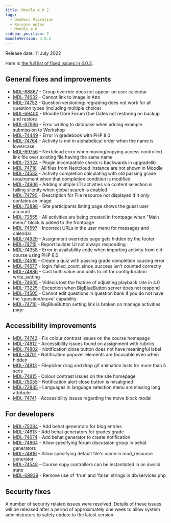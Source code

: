 ```yaml
---
title: Moodle 4.0.2
tags:
  - DevDocs Migration
  - Release notes
  - Moodle 4.0
sidebar_position: 2
moodleVersion: 4.0.2
---
```


Release date: 11 July 2022

Here is [the full list of fixed issues in 4.0.2](https://tracker.moodle.org/secure/IssueNavigator!executeAdvanced.jspa?jqlQuery=project+%3D+mdl+AND+resolution+%3D+fixed+AND+fixVersion+in+%28%224.0.2%22%29+ORDER+BY+priority+DESC&runQuery=true&clear=true).

## General fixes and improvements

<!-- cspell:disable -->
- [MDL-68867](https://tracker.moodle.org/browse/MDL-68867) - Group override does not appear on user calendar
- [MDL-74632](https://tracker.moodle.org/browse/MDL-74632) - Cannot link to image in Atto
- [MDL-74752](https://tracker.moodle.org/browse/MDL-74752) - Question versioning: regrading does not work for all question types (including multiple choice)
- [MDL-69400](https://tracker.moodle.org/browse/MDL-69400) - Moodle Core Forum Due Dates not restoring on backup and restore
- [MDL-67966](https://tracker.moodle.org/browse/MDL-67966) - Error writing to database when adding example submission to Workshop
- [MDL-74449](https://tracker.moodle.org/browse/MDL-74449) - Error in gradebook with PHP 8.0
- [MDL-74764](https://tracker.moodle.org/browse/MDL-74764) - Activity is not in alphabetical order when the name is lowercase
- [MDL-69756](https://tracker.moodle.org/browse/MDL-69756) - Nextcloud error when moving/copying access controlled link file over existing file having the same name
- [MDL-72324](https://tracker.moodle.org/browse/MDL-72324) - Plugin incompatible check is backwards in upgradelib
- [MDL-74718](https://tracker.moodle.org/browse/MDL-74718) - All files from Nextcloud instance are not shown in Moodle
- [MDL-74533](https://tracker.moodle.org/browse/MDL-74533) - Activity completion calculating with old passing grade requirement when that completion condition is modified
- [MDL-74906](https://tracker.moodle.org/browse/MDL-74906) - Adding multiple LTI activities via content selection is failing silently when global search is enabled
- [MDL-74790](https://tracker.moodle.org/browse/MDL-74790) - Description for File resource not displayed if it only contains an image
- [MDL-73898](https://tracker.moodle.org/browse/MDL-73898) - Site participants listing page shows the guest user account
- [MDL-72555](https://tracker.moodle.org/browse/MDL-72555) - All activities are being created in frontpage when "Main menu" block is added to the frontpage
- [MDL-74597](https://tracker.moodle.org/browse/MDL-74597) - Incorrect URLs in the user menu for messages and calendar
- [MDL-74929](https://tracker.moodle.org/browse/MDL-74929) - Assignment overrides page gets hidden by the footer
- [MDL-74715](https://tracker.moodle.org/browse/MDL-74715) - Report builder UI not always responding
- [MDL-74358](https://tracker.moodle.org/browse/MDL-74358) - Error in availability code when importing activity from old course using PHP 8.0
- [MDL-74516](https://tracker.moodle.org/browse/MDL-74516) - Create a quiz with passing grade completion causing error
- [MDL-74577](https://tracker.moodle.org/browse/MDL-74577) - login_failed_count_since_success isn't counted correctly
- [MDL-74886](https://tracker.moodle.org/browse/MDL-74886) - Cast both value and units to int for configduration write_setting
- [MDL-74605](https://tracker.moodle.org/browse/MDL-74605) - Videojs lost the feature of adjusting playback rate in 4.0
- [MDL-73225](https://tracker.moodle.org/browse/MDL-73225) - Exception when BigBlueButton server does not respond
- [MDL-74505](https://tracker.moodle.org/browse/MDL-74505) - Cannot edit questions in question bank if you do not have the 'question/move' capability
- [MDL-74710](https://tracker.moodle.org/browse/MDL-74710) - BigBlueButton setting link is broken on manage activities page
<!-- cspell:enable -->

## Accessibility improvements

<!-- cspell:disable -->
- [MDL-74742](https://tracker.moodle.org/browse/MDL-74742) - Fix colour contrast issues on the course homepage
- [MDL-74812](https://tracker.moodle.org/browse/MDL-74812) - Accessibility issues found on assignment with rubrics
- [MDL-74802](https://tracker.moodle.org/browse/MDL-74802) - Notification close button does not have meaningful label
- [MDL-74701](https://tracker.moodle.org/browse/MDL-74701) - Notification popover elements are focusable even when hidden
- [MDL-74813](https://tracker.moodle.org/browse/MDL-74813) - Filepicker drag and drop gif animation lasts for more than 5 secs
- [MDL-74815](https://tracker.moodle.org/browse/MDL-74815) - Colour contrast issues on the site homepage
- [MDL-75055](https://tracker.moodle.org/browse/MDL-75055) - Notification alert close button is misaligned
- [MDL-72885](https://tracker.moodle.org/browse/MDL-72885) - Languages in language selection menu are missing lang attribute
- [MDL-74741](https://tracker.moodle.org/browse/MDL-74741) - Accessibility issues regarding the move block modal
<!-- cspell:enable -->

## For developers

<!-- cspell:disable -->
- [MDL-75084](https://tracker.moodle.org/browse/MDL-75084) - Add behat generators for blog entries
- [MDL-74613](https://tracker.moodle.org/browse/MDL-74613) - Add behat generators for grades grade
- [MDL-74674](https://tracker.moodle.org/browse/MDL-74674) - Add behat generator to create notification
- [MDL-74864](https://tracker.moodle.org/browse/MDL-74864) - Allow specifying forum discussion group in behat generators
- [MDL-74816](https://tracker.moodle.org/browse/MDL-74816) - Allow specifying default file's name in mod_resource generator
- [MDL-74548](https://tracker.moodle.org/browse/MDL-74548) - Course copy controllers can be instantiated in an invalid state
- [MDL-69939](https://tracker.moodle.org/browse/MDL-69939) - Remove use of 'true' and 'false' strings in db/services.php
<!-- cspell:enable -->

## Security fixes

A number of security related issues were resolved. Details of these issues will be released after a period of approximately one week to allow system administrators to safely update to the latest version.
